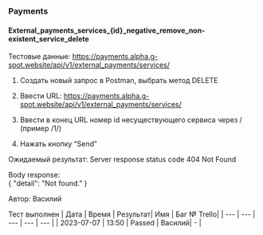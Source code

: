 ### Payments
#### External_payments_services_{id}_negative_remove_non-existent_service_delete

Тестовые данные: https://payments.alpha.g-spot.website/api/v1/external_payments/services/


1. Создать новый запрос в Postman, выбрать метод DELETE

2. Ввести URL: https://payments.alpha.g-spot.website/api/v1/external_payments/services/

3. Ввести в конец URL номер id несуществующего сервиса через / (пример /1/)

4. Нажать кнопку “Send”

Ожидаемый результат: Server response status code 404 Not Found

Body response: 	
{
    "detail": "Not found."
}



Автор: Василий

Тест выполнен
|     Дата    | Время | Результат|   Имя  | Баг № Trello|
|     ---     |  ---  |    ---   |   ---  |      ---    |
|  2023-07-07 | 13:50 |   Passed | Василий|       -     | 